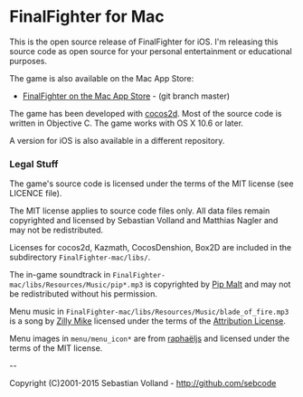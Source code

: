 # FinalFighter for Mac

This is the open source release of FinalFighter for iOS. I'm releasing this source code as open source for your personal entertainment or educational purposes.

The game is also available on the Mac App Store:

 * [FinalFighter on the Mac App Store](https://itunes.apple.com/us/app/finalfighter/id566392683?mt=12) - (git branch master)

The game has been developed with [cocos2d](http://cocos2d.org/). Most of the source code is written in Objective C. The game works with OS X 10.6 or later.

A version for iOS is also available in a different repository.

### Legal Stuff

The game's source code is licensed under the terms of the MIT license (see LICENCE file).

The MIT license applies to source code files only. All data files remain copyrighted and licensed by Sebastian Volland and Matthias Nagler and may not be redistributed.

Licenses for cocos2d, Kazmath, CocosDenshion, Box2D are included in the subdirectory `FinalFighter-mac/libs/`.

The in-game soundtrack in `FinalFighter-mac/libs/Resources/Music/pip*.mp3` is copyrighted by [Pip Malt](http://pipmalt.bandcamp.com/) and may not be redistributed without his permission.

Menu music in `FinalFighter-mac/libs/Resources/Music/blade_of_fire.mp3` is a song by [Zilly Mike](http://modarchive.org/index.php?request=view_by_moduleid&query=37197) licensed under the terms of the [Attribution License](http://creativecommons.org/licenses/by/3.0/).

Menu images in `menu/menu_icon*` are from [raphaëljs](`http://raphaeljs.com/icons/`) and licensed under the terms of the MIT license.

--

Copyright (C)2001-2015 Sebastian Volland - http://github.com/sebcode
